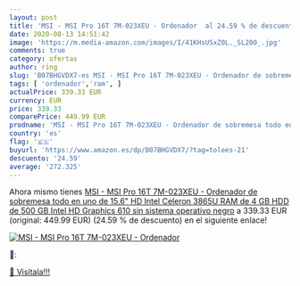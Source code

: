 ```yaml
---
layout: post
title: 'MSI - MSI Pro 16T 7M-023XEU - Ordenador  al 24.59 % de descuento'
date: 2020-08-13 14:51:42
image: 'https://m.media-amazon.com/images/I/41KHsUSxZ0L._SL200_.jpg'
comments: true
category: ofertas
author: ring
slug: 'B07BHGVDX7-es MSI - MSI Pro 16T 7M-023XEU - Ordenador de sobremesa todo...'
tags: [ 'ordenador','ram', ]
actualPrice: 339.33 EUR
currency: EUR
price: 339.33
comparePrice: 449.99 EUR
prodname: 'MSI - MSI Pro 16T 7M-023XEU - Ordenador de sobremesa todo en uno de 15.6" HD  Intel Celeron 3865U  RAM de 4 GB  HDD de 500 GB  Intel HD Graphics 610  sin sistema operativo   negro'
country: 'es'
flag: '🇪🇸'
buyurl: 'https://www.amazon.es/dp/B07BHGVDX7/?tag=tolees-21'
descuento: '24.59'
average: '272.325'
---
```


Ahora mismo tienes [MSI - MSI Pro 16T 7M-023XEU - Ordenador de sobremesa todo en uno de 15.6" HD  Intel Celeron 3865U  RAM de 4 GB  HDD de 500 GB  Intel HD Graphics 610  sin sistema operativo   negro](https://www.amazon.es/dp/B07BHGVDX7/?tag=tolees-21) a 339.33 EUR (original: 449.99 EUR) (24.59 %  de descuento) en el siguiente enlace!

[![MSI - MSI Pro 16T 7M-023XEU - Ordenador ](https://m.media-amazon.com/images/I/41KHsUSxZ0L._SL200_.jpg)](https://www.amazon.es/dp/B07BHGVDX7/?tag=tolees-21)

🔎:


[🛒 Visítala!!!](https://www.amazon.es/dp/B07BHGVDX7/?tag=tolees-21)
